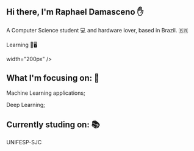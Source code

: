 
## Hi there, I'm Raphael Damasceno ✋



A Computer Science student :computer: and hardware lover, based in Brazil. 🇧🇷

Learning 📖🖥️

<div align="left">width="200px" />
</div>


  ## What I'm focusing on: 🤨

Machine Learning applications;

Deep Learning;


  ## Currently studing on: 📚

UNIFESP-SJC 
